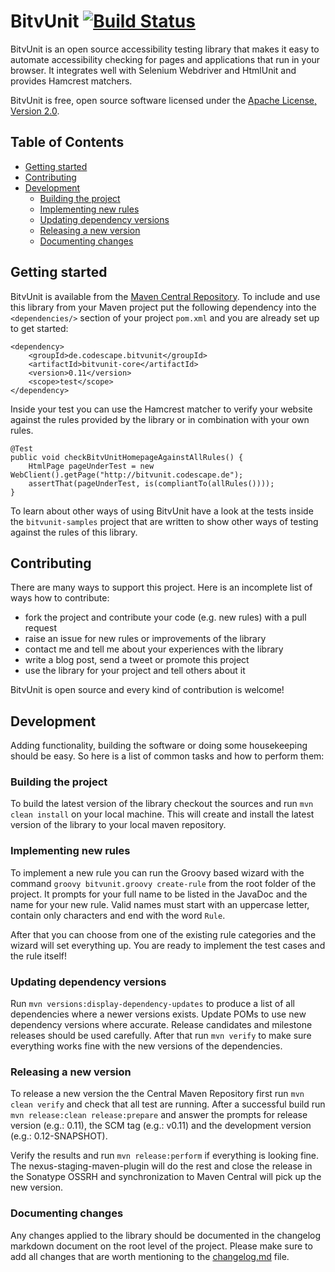 # BitvUnit [![Build Status](https://travis-ci.org/codescape/bitvunit.png?branch=master)](https://travis-ci.org/codescape/bitvunit)

BitvUnit is an open source accessibility testing library that makes it easy to automate accessibility checking for pages and applications that run in your browser. It integrates well with Selenium Webdriver and HtmlUnit and provides Hamcrest matchers.

BitvUnit is free, open source software licensed under the [Apache License, Version 2.0](http://www.apache.org/licenses/LICENSE-2.0.html).

## Table of Contents

* [Getting started](#getting-started)
* [Contributing](#contributing)
* [Development](#development)
    * [Building the project](#building-the-project)
    * [Implementing new rules](#implementing-new-rules)
    * [Updating dependency versions](#updating-dependency-versions)
    * [Releasing a new version](#releasing-a-new-version)
    * [Documenting changes](#documenting-changes)
 
## Getting started

BitvUnit is available from the [Maven Central Repository](http://repo1.maven.org/maven2/de/codescape/bitvunit/). To include and use this library from your Maven project put the following dependency into the `<dependencies/>` section of your project `pom.xml` and you are already set up to get started:

    <dependency>
        <groupId>de.codescape.bitvunit</groupId>
        <artifactId>bitvunit-core</artifactId>
        <version>0.11</version>
        <scope>test</scope>
    </dependency>

Inside your test you can use the Hamcrest matcher to verify your website against the rules provided by the library or in combination with your own rules.

    @Test
    public void checkBitvUnitHomepageAgainstAllRules() {
        HtmlPage pageUnderTest = new WebClient().getPage("http://bitvunit.codescape.de");
        assertThat(pageUnderTest, is(compliantTo(allRules())));
    }

To learn about other ways of using BitvUnit have a look at the tests inside the `bitvunit-samples` project that are written to show other ways of testing against the rules of this library.

## Contributing

There are many ways to support this project. Here is an incomplete list of ways how to contribute:

* fork the project and contribute your code (e.g. new rules) with a pull request
* raise an issue for new rules or improvements of the library
* contact me and tell me about your experiences with the library
* write a blog post, send a tweet or promote this project
* use the library for your project and tell others about it

BitvUnit is open source and every kind of contribution is welcome!

## Development

Adding functionality, building the software or doing some housekeeping should be easy. So here is a list of common tasks and how to perform them:

### Building the project

To build the latest version of the library checkout the sources and run `mvn clean install` on your local machine. This will create and install the latest version of the library to your local maven repository.

### Implementing new rules

To implement a new rule you can run the Groovy based wizard with the command `groovy bitvunit.groovy create-rule` from the root folder of the project. It prompts for your full name to be listed in the JavaDoc and the name for your new rule. Valid names must start with an uppercase letter, contain only characters and end with the word `Rule`.

After that you can choose from one of the existing rule categories and the wizard will set everything up. You are ready to implement the test cases and the rule itself!

### Updating dependency versions

Run `mvn versions:display-dependency-updates` to produce a list of all dependencies where a newer versions exists. Update POMs to use new dependency versions where accurate. Release candidates and milestone releases should be used carefully. After that run `mvn verify` to make sure everything works fine with the new versions of the dependencies.

### Releasing a new version

To release a new version the the Central Maven Repository first run `mvn clean verify` and check that all test are running. After a successful build run `mvn release:clean release:prepare` and answer the prompts for release version (e.g.: 0.11), the SCM tag (e.g.: v0.11) and the development version (e.g.: 0.12-SNAPSHOT).

Verify the results and run `mvn release:perform` if everything is looking fine. The nexus-staging-maven-plugin will do the rest and close the release in the Sonatype OSSRH and synchronization to Maven Central will pick up the new version.

### Documenting changes

Any changes applied to the library should be documented in the changelog markdown document on the root level of the project. Please make sure to add all changes that are worth mentioning to the [changelog.md](/changelog.md) file.
